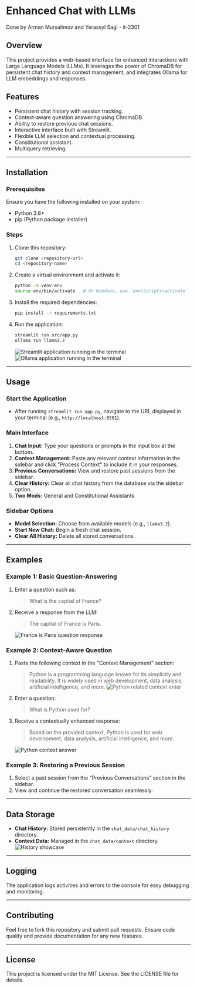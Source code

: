 # Enhanced Chat with LLMs

Done by Arman Mursalimov and Yerassyl Sagi - it-2301

## Overview

This project provides a web-based interface for enhanced interactions with Large Language Models (LLMs). It leverages the power of ChromaDB for persistent chat history and context management, and integrates Ollama for LLM embeddings and responses.

## Features

- Persistent chat history with session tracking.
- Context-aware question answering using ChromaDB.
- Ability to restore previous chat sessions.
- Interactive interface built with Streamlit.
- Flexible LLM selection and contextual processing.
- Constitutional assistant.
- Multiquery retrieving.

---

## Installation

### Prerequisites

Ensure you have the following installed on your system:

- Python 3.8+
- pip (Python package installer)

### Steps

1. Clone this repository:

   ```bash
   git clone <repository-url>
   cd <repository-name>
   ```

2. Create a virtual environment and activate it:

   ```bash
   python -m venv env
   source env/bin/activate   # On Windows, use `env\Scripts\activate`
   ```

3. Install the required dependencies:

   ```bash
   pip install -r requirements.txt
   ```

4. Run the application:
   ```bash
   streamlit run src/app.py
   ollama run llama3.2
   ```
   ![Streamlit application running in the terminal](images/streamlit_run.png)
   ![Ollama application running in the terminal](images/ollama_run.png)

---

## Usage

### Start the Application

- After running `streamlit run app.py`, navigate to the URL displayed in your terminal (e.g., `http://localhost:8501`).

### Main Interface

1. **Chat Input:** Type your questions or prompts in the input box at the bottom.
2. **Context Management:** Paste any relevant context information in the sidebar and click "Process Context" to include it in your responses.
3. **Previous Conversations:** View and restore past sessions from the sidebar.
4. **Clear History:** Clear all chat history from the database via the sidebar option.
5. **Two Mods:** General and Constitutional Assistants

### Sidebar Options

- **Model Selection:** Choose from available models (e.g., `llama3.2`).
- **Start New Chat:** Begin a fresh chat session.
- **Clear All History:** Delete all stored conversations.

---

## Examples

### Example 1: Basic Question-Answering

1. Enter a question such as:

   > What is the capital of France?

2. Receive a response from the LLM:

   > The capital of France is Paris.

   ![France is Paris question response](images/france.png)

### Example 2: Context-Aware Question

1. Paste the following context in the "Context Management" section:

   > Python is a programming language known for its simplicity and readability. It is widely used in web development, data analysis, artificial intelligence, and more.
   > ![Python related context enter](images/python_context.png)

2. Enter a question:

   > What is Python used for?

3. Receive a contextually enhanced response:

   > Based on the provided context, Python is used for web development, data analysis, artificial intelligence, and more.

   ![Python context answer](images/python_context_answer.png)

### Example 3: Restoring a Previous Session

1. Select a past session from the "Previous Conversations" section in the sidebar.
2. View and continue the restored conversation seamlessly.

---

## Data Storage

- **Chat History:** Stored persistently in the `chat_data/chat_history` directory.
- **Context Data:** Managed in the `chat_data/context` directory.
  ![History showcase](images/history_usage.png)

---

## Logging

The application logs activities and errors to the console for easy debugging and monitoring.

---

## Contributing

Feel free to fork this repository and submit pull requests. Ensure code quality and provide documentation for any new features.

---

## License

This project is licensed under the MIT License. See the LICENSE file for details.
